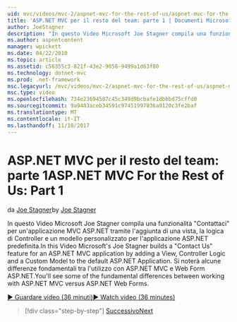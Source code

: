 ```yaml
---
uid: mvc/videos/mvc-2/aspnet-mvc-for-the-rest-of-us/aspnet-mvc-for-the-rest-of-us-part-1
title: 'ASP.NET MVC per il resto del team: parte 1 | Documenti Microsoft'
author: JoeStagner
description: "In questo Video Microsoft Joe Stagner compila una funzionalità \"Contattaci\" per un'applicazione MVC ASP.NET tramite l'aggiunta di una vista, la logica di Controller e un modello personalizzato a t..."
ms.author: aspnetcontent
manager: wpickett
ms.date: 04/22/2010
ms.topic: article
ms.assetid: c56355c3-821f-43e2-9058-9499a1d63f80
ms.technology: dotnet-mvc
ms.prod: .net-framework
msc.legacyurl: /mvc/videos/mvc-2/aspnet-mvc-for-the-rest-of-us/aspnet-mvc-for-the-rest-of-us-part-1
msc.type: video
ms.openlocfilehash: 734e23694587c45c349d9bcbafe1dbbbd75cffd0
ms.sourcegitcommit: 9a9483aceb34591c97451997036a9120c3fe2baf
ms.translationtype: MT
ms.contentlocale: it-IT
ms.lasthandoff: 11/10/2017
---
```

<a name="aspnet-mvc-for-the-rest-of-us-part-1"></a><span data-ttu-id="81852-103">ASP.NET MVC per il resto del team: parte 1</span><span class="sxs-lookup"><span data-stu-id="81852-103">ASP.NET MVC For the Rest of Us: Part 1</span></span>
====================
<span data-ttu-id="81852-104">da [Joe Stagner](https://github.com/JoeStagner)</span><span class="sxs-lookup"><span data-stu-id="81852-104">by [Joe Stagner](https://github.com/JoeStagner)</span></span>

<span data-ttu-id="81852-105">In questo Video Microsoft Joe Stagner compila una funzionalità "Contattaci" per un'applicazione MVC ASP.NET tramite l'aggiunta di una vista, la logica di Controller e un modello personalizzato per l'applicazione ASP.NET predefinita.</span><span class="sxs-lookup"><span data-stu-id="81852-105">In this Video Microsoft's Joe Stagner builds a "Contact Us" feature for an ASP.NET MVC application by adding a View, Controller Logic and a Custom Model to the default ASP.NET Application.</span></span> <span data-ttu-id="81852-106">Si noterà alcune differenze fondamentali tra l'utilizzo con ASP.NET MVC e Web Form ASP.NET.</span><span class="sxs-lookup"><span data-stu-id="81852-106">You'll see some of the fundamental differences between working with ASP.NET MVC versus ASP.NET Web Forms.</span></span>

[<span data-ttu-id="81852-107">&#9654; Guardare video (36 minuti)</span><span class="sxs-lookup"><span data-stu-id="81852-107">&#9654; Watch video (36 minutes)</span></span>](https://channel9.msdn.com/Blogs/ASP-NET-Site-Videos/aspnet-mvc-for-the-rest-of-us-part-1)

>[!div class="step-by-step"]
[<span data-ttu-id="81852-108">Successivo</span><span class="sxs-lookup"><span data-stu-id="81852-108">Next</span></span>](aspnet-mvc-for-the-rest-of-us-part-2.md)
